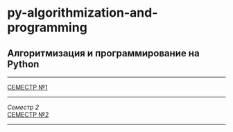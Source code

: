 # py-algorithmization-and-programming
## Алгоритмизация и программирование на Python

---

[СЕМЕСТР №1](https://github.com/permCoding/py-algorithmization-and-programming/tree/master/part-1)

---  

_Семестр 2_  
[СЕМЕСТР №2](https://github.com/permCoding/py-algorithmization-and-programming/tree/master/part-2)

---  

